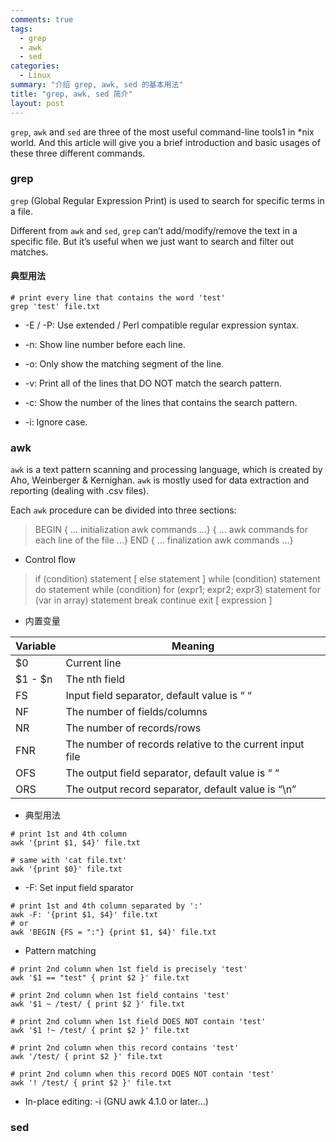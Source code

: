 ```yaml
---
comments: true
tags:
  - grep
  - awk
  - sed
categories:
  - Linux
summary: "介绍 grep, awk, sed 的基本用法"
title: "grep, awk, sed 简介"
layout: post
---
```


`grep`, `awk` and `sed` are three of the most useful command-line tools1 in *nix world. And this article will give you a brief introduction and basic usages of these three different commands.

### grep

`grep` (Global Regular Expression Print) is used to search for specific terms in a file.

Different from `awk` and `sed`, `grep` can’t add/modify/remove the text in a specific file. But it’s useful when we just want to search and filter out matches.

#### 典型用法

~~~ shell
# print every line that contains the word 'test'
grep 'test' file.txt
~~~

  - \-E / -P: Use extended / Perl compatible regular expression syntax.

  - \-n: Show line number before each line.

  - \-o: Only show the matching segment of the line.

  - \-v: Print all of the lines that DO NOT match the search pattern.

  - \-c: Show the number of the lines that contains the search pattern.

  - \-i: Ignore case.


<!-- more -->

### awk

`awk` is a text pattern scanning and processing language, which is created by Aho, Weinberger & Kernighan. `awk` is mostly used for data extraction and reporting (dealing with .csv files).

Each `awk` procedure can be divided into three sections:

>  BEGIN { ... initialization awk commands ...}
>  { ... awk commands for each line of the file ...}
>  END { ... finalization awk commands ...}


- Control flow

>  if (condition) statement [ else statement ]
>  while (condition) statement
>  do statement while (condition)
>  for (expr1; expr2; expr3) statement
>  for (var in array) statement
>  break
>  continue
>  exit [ expression ]

- 内置变量

Variable  | Meaning
--------- | -------
\$0      | Current line
\$1 - \$n |  The nth field
FS     | Input field separator, default value is “ “
NF     | The number of fields/columns
NR     | The number of records/rows
FNR    | The number of records relative to the current input file
OFS    | The output field separator, default value is “ “
ORS    | The output record separator, default value is “\n”

- 典型用法

~~~ shell
# print 1st and 4th column
awk '{print $1, $4}' file.txt

# same with 'cat file.txt'
awk '{print $0}' file.txt
~~~

- \-F: Set input field sparator

~~~ shell
# print 1st and 4th column separated by ':'
awk -F: '{print $1, $4}' file.txt
# or
awk 'BEGIN {FS = ":"} {print $1, $4}' file.txt
~~~

- Pattern matching

~~~ shell
# print 2nd column when 1st field is precisely 'test'
awk '$1 == "test" { print $2 }' file.txt

# print 2nd column when 1st field contains 'test'
awk '$1 ~ /test/ { print $2 }' file.txt

# print 2nd column when 1st field DOES NOT contain 'test'
awk '$1 !~ /test/ { print $2 }' file.txt

# print 2nd column when this record contains 'test'
awk '/test/ { print $2 }' file.txt

# print 2nd column when this record DOES NOT contain 'test'
awk '! /test/ { print $2 }' file.txt
~~~

- In-place editing: -i (GNU awk 4.1.0 or later…)


### sed

